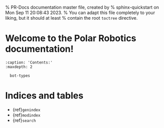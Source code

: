 % PR-Docs documentation master file, created by
% sphinx-quickstart on Mon Sep 11 20:08:43 2023.
% You can adapt this file completely to your liking, but it should at least
% contain the root `toctree` directive.

# Welcome to the Polar Robotics documentation!

```{toctree}
:caption: 'Contents:'
:maxdepth: 2

  bot-types
```

# Indices and tables

- {ref}`genindex`
- {ref}`modindex`
- {ref}`search`
